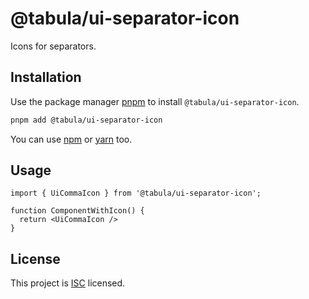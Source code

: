 # @tabula/ui-separator-icon

Icons for separators.

## Installation

Use the package manager [pnpm](https://pnpm.io) to install `@tabula/ui-separator-icon`.

```bash
pnpm add @tabula/ui-separator-icon
```

You can use [npm](https://npmjs.com) or [yarn](https://yarnpkg.com) too.

## Usage

```tsx
import { UiCommaIcon } from '@tabula/ui-separator-icon';

function ComponentWithIcon() {
  return <UiCommaIcon />
}
```

## License

This project is [ISC](https://choosealicense.com/licenses/isc/) licensed.
